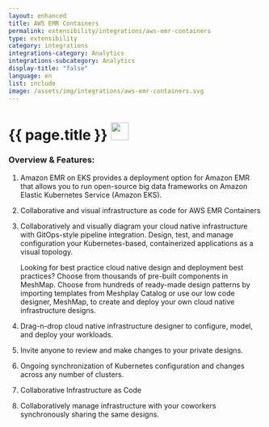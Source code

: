 ```yaml
---
layout: enhanced
title: AWS EMR Containers
permalink: extensibility/integrations/aws-emr-containers
type: extensibility
category: integrations
integrations-category: Analytics
integrations-subcategory: Analytics
display-title: "false"
language: en
list: include
image: /assets/img/integrations/aws-emr-containers.svg
---
```


<h1>{{ page.title }} <img src="{{ page.image }}" style="width: 35px; height: 35px;" /></h1>


<!-- This needs replaced with the Category property, not the sub-category.
 #### About: Amazon EMR on EKS provides a deployment option for Amazon EMR that allows you to run open-source big data frameworks on Amazon Elastic Kubernetes Service (Amazon EKS). -->

### Overview & Features:

1. Amazon EMR on EKS provides a deployment option for Amazon EMR that allows you to run open-source big data frameworks on Amazon Elastic Kubernetes Service (Amazon EKS).

2. Collaborative and visual infrastructure as code for AWS EMR Containers

4. 
    Collaboratively and visually diagram your cloud native infrastructure with GitOps-style pipeline integration. Design, test, and manage configuration your Kubernetes-based, containerized applications as a visual topology.



    Looking for best practice cloud native design and deployment best practices? Choose from thousands of pre-built components in MeshMap. Choose from hundreds of ready-made design patterns by importing templates from Meshplay Catalog or use our low code designer, MeshMap, to create and deploy your own cloud native infrastructure designs.



5. Drag-n-drop cloud native infrastructure designer to configure, model, and deploy your workloads.

6. Invite anyone to review and make changes to your private designs.

7. Ongoing synchronization of Kubernetes configuration and changes across any number of clusters.

8. Collaborative Infrastructure as Code

9. Collaboratively manage infrastructure with your coworkers synchronously sharing the same designs.

